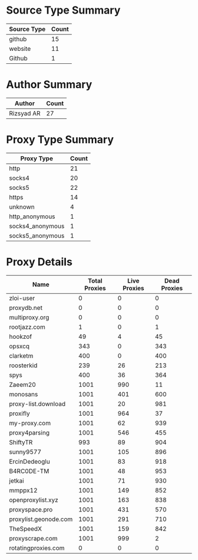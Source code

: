 # Source Type Summary

| Source Type | Count |
|-------------|-------|
| github | 15 |
| website | 11 |
| Github | 1 |


# Author Summary

| Author | Count |
|--------|-------|
| Rizsyad AR | 27 |


# Proxy Type Summary

| Proxy Type | Count |
|------------|-------|
| http | 21 |
| socks4 | 20 |
| socks5 | 22 |
| https | 14 |
| unknown | 4 |
| http_anonymous | 1 |
| socks4_anonymous | 1 |
| socks5_anonymous | 1 |


# Proxy Details

| Name | Total Proxies | Live Proxies | Dead Proxies |
|------|---------------|--------------|---------------|
| zloi-user | 0 | 0 | 0 |
| proxydb.net | 0 | 0 | 0 |
| multiproxy.org | 0 | 0 | 0 |
| rootjazz.com | 1 | 0 | 1 |
| hookzof | 49 | 4 | 45 |
| opsxcq | 343 | 0 | 343 |
| clarketm | 400 | 0 | 400 |
| roosterkid | 239 | 26 | 213 |
| spys | 400 | 36 | 364 |
| Zaeem20 | 1001 | 990 | 11 |
| monosans | 1001 | 401 | 600 |
| proxy-list.download | 1001 | 20 | 981 |
| proxifly | 1001 | 964 | 37 |
| my-proxy.com | 1001 | 62 | 939 |
| proxy4parsing | 1001 | 546 | 455 |
| ShiftyTR | 993 | 89 | 904 |
| sunny9577 | 1001 | 105 | 896 |
| ErcinDedeoglu | 1001 | 83 | 918 |
| B4RC0DE-TM | 1001 | 48 | 953 |
| jetkai | 1001 | 71 | 930 |
| mmppx12 | 1001 | 149 | 852 |
| openproxylist.xyz | 1001 | 163 | 838 |
| proxyspace.pro | 1001 | 431 | 570 |
| proxylist.geonode.com | 1001 | 291 | 710 |
| TheSpeedX | 1001 | 159 | 842 |
| proxyscrape.com | 1001 | 999 | 2 |
| rotatingproxies.com | 0 | 0 | 0 |

